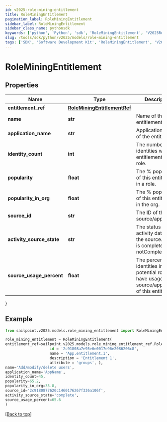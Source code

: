 ```yaml
---
id: v2025-role-mining-entitlement
title: RoleMiningEntitlement
pagination_label: RoleMiningEntitlement
sidebar_label: RoleMiningEntitlement
sidebar_class_name: pythonsdk
keywords: ['python', 'Python', 'sdk', 'RoleMiningEntitlement', 'V2025RoleMiningEntitlement'] 
slug: /tools/sdk/python/v2025/models/role-mining-entitlement
tags: ['SDK', 'Software Development Kit', 'RoleMiningEntitlement', 'V2025RoleMiningEntitlement']
---
```


# RoleMiningEntitlement


## Properties

Name | Type | Description | Notes
------------ | ------------- | ------------- | -------------
**entitlement_ref** | [**RoleMiningEntitlementRef**](role-mining-entitlement-ref) |  | [optional] 
**name** | **str** | Name of the entitlement | [optional] 
**application_name** | **str** | Application name of the entitlement | [optional] 
**identity_count** | **int** | The number of identities with this entitlement in a role. | [optional] 
**popularity** | **float** | The % popularity of this entitlement in a role. | [optional] 
**popularity_in_org** | **float** | The % popularity of this entitlement in the org. | [optional] 
**source_id** | **str** | The ID of the source/application. | [optional] 
**activity_source_state** | **str** | The status of activity data for the source.   Value is complete or notComplete. | [optional] 
**source_usage_percent** | **float** | The percentage of identities in the potential role that have usage of the source/application of this entitlement. | [optional] 
}

## Example

```python
from sailpoint.v2025.models.role_mining_entitlement import RoleMiningEntitlement

role_mining_entitlement = RoleMiningEntitlement(
entitlement_ref=sailpoint.v2025.models.role_mining_entitlement_ref.Role Mining Entitlement Ref(
                    id = '2c91808a7e95e6e0017e96e2086206c8', 
                    name = 'App.entitlement.1', 
                    description = 'Entitlement 1', 
                    attribute = 'groups', ),
name='Add/modify/delete users',
application_name='AppName',
identity_count=45,
popularity=65.2,
popularity_in_org=35.8,
source_id='2c9180877620c1460176267f336a106f',
activity_source_state='complete',
source_usage_percent=65.6
)

```
[[Back to top]](#) 

